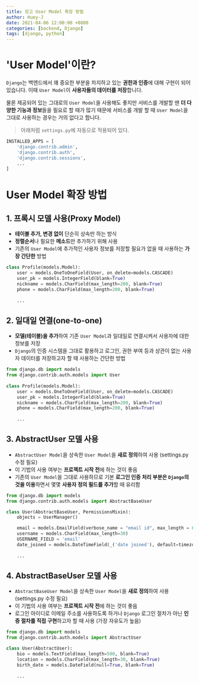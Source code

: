 ```yaml
---
title: 장고 User Model 확장 방법
author: Huey-J
date: 2021-04-06 12:00:00 +0800
categories: [backend, Django]
tags: [django, python]
---
```


# 'User Model'이란?

`Django`는 백엔드에서 꽤 중요한 부분을 차지하고 있는 **권한과 인증**에 대해 구현이 되어있습니다.
이때 `User Model`이 **사용자들의 데이터를 저장**합니다.

물론 제공되어 있는 그대로의 `User Model`을 사용해도 좋지만 서비스를 개발할 땐 **더 다양한 기능과 정보**들을 필요로 할 때가 많기 때문에 서비스를 개발 할 때 `User Model`을 그대로 사용하는 경우는 거의 없다고 합니다.

> 아래처럼 `settings.py`에 자동으로 적용되어 있다.
``` python
INSTALLED_APPS = [
    'django.contrib.admin',
    'django.contrib.auth',
    'django.contrib.sessions',
    ...
]
```


# User Model 확장 방법

## 1. 프록시 모델 사용(Proxy Model)

- **테이블 추가, 변경 없이** 단순히 상속만 하는 방식
- **정렬순서**나 필요한 **메소드**만 추가하기 위해 사용
- 기존의 `User Model`에 추가적인 사용자 정보를 저장할 필요가 없을 때 사용하는 **가장 간단한** 방법

``` python
class Profile(models.Model):
    user = models.OneToOneField(User, on_delete=models.CASCADE)
    user_pk = models.IntegerField(blank=True)
    nickname = models.CharField(max_length=200, blank=True)
    phone = models.CharField(max_length=200, blank=True)
    
    ...
```

## 2. 일대일 연결(one-to-one)

- **모델(테이블)을 추가**하여 기존 `User Model`과 일대일로 연결시켜서 사용자에 대한 정보를 저장
- `Django`의 인증 시스템을 그대로 활용하고 로그인, 권한 부여 등과 상관이 없는 사용자 데이터를 저장하고자 할 때 사용하는 간단한 방법

``` python
from django.db import models
from django.contrib.auth.models import User
    
class Profile(models.Model):
    user = models.OneToOneField(User, on_delete=models.CASCADE)
    user_pk = models.IntegerField(blank=True)
    nickname = models.CharField(max_length=200, blank=True)
    phone = models.CharField(max_length=200, blank=True)
    
    ...
```

## 3. AbstractUser 모델 사용

- `AbstractUser Model`을 상속한 `User Model`을 **새로 정의**하여 사용 (settings.py 수정 필요)
- 이 기법의 사용 여부는 **프로젝트 시작 전**에 하는 것이 좋음
- 기존의 `User Model`을 그대로 사용하므로 기본 **로그인 인증 처리 부분은 `Django`의 것을 이용**하면서 몇몇 **사용자 정의 필드를 추가**할 때 유리함

``` python
from django.db import models
from django.contrib.auth.models import AbstractBaseUser

class User(AbstractBaseUser, PermissionsMixin):
    objects = UserManager()

    email = models.EmailField(verbose_name = "email id", max_length = 64, unique = True)
    username = models.CharField(max_length=30)
    USERNAME_FIELD = 'email'
    date_joined = models.DateTimeField(_('date joined'), default=timezone.now)
    
    ...

```

## 4. AbstractBaseUser 모델 사용

- `AbstractBaseUser Model`을 상속한 `User Model`을 **새로 정의**하여 사용 (settings.py 수정 필요)
- 이 기법의 사용 여부는 **프로젝트 시작 전**에 하는 것이 좋음
- 로그인 아이디로 이메일 주소를 사용하도록 하거나 `Django` 로그인 절차가 아닌 **인증 절차를 직접 구현**하고자 할 때 사용 (가장 자유도가 높음)

``` python
from django.db import models
from django.contrib.auth.models import AbstractUser

class User(AbstractUser):
    bio = models.TextField(max_length=500, blank=True)
    location = models.CharField(max_length=30, blank=True)
    birth_date = models.DateField(null=True, blank=True)
    
    ...
```